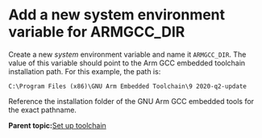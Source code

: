 # Add a new system environment variable for ARMGCC\_DIR

Create a new *system* environment variable and name it `ARMGCC_DIR`. The value of this variable should point to the Arm GCC embedded toolchain installation path. For this example, the path is:

```
C:\Program Files (x86)\GNU Arm Embedded Toolchain\9 2020-q2-update
```

Reference the installation folder of the GNU Arm GCC embedded tools for the exact pathname.

**Parent topic:**[Set up toolchain](../topics/set_up_toolchain.md)

